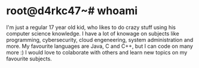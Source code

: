 # root@d4rkc47~# whoami
I'm just a regular 17 year old kid, who likes to do crazy stuff using his computer science knowledge. I have a lot of knowage on subjects like programming, cybersecurity, cloud engeneering, system administration and more. My favourite languages are Java, C and C++, but I can code on many more :) I would love to colaborate with others and learn new topics on my favourite subjects.

